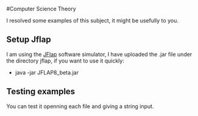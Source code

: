 #Computer Science Theory

I resolved some examples of this subject, it might be usefully to you.

## Setup Jflap

I am using the [JFlap](http://www.jflap.org/tutorial/) software simulator, I have uploaded the .jar file under the directory jflap, if you want to use it quickly:

 - java -jar JFLAP8_beta.jar
  

## Testing examples
 You can test it openning each file and giving a string input.
